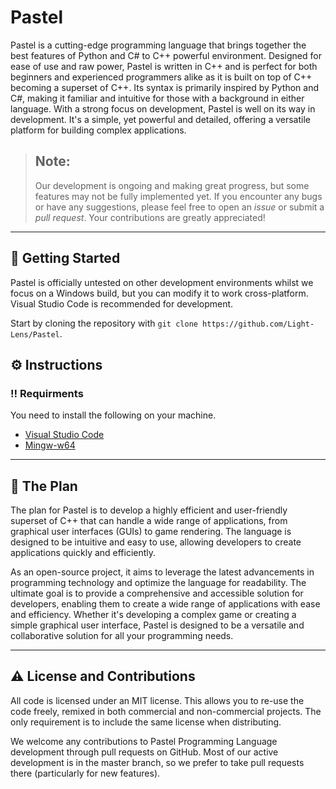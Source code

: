 # Pastel
Pastel is a cutting-edge programming language that brings together the best features of Python and C# to C++ powerful environment. Designed for ease of use and raw power, Pastel is written in C++ and is perfect for both beginners and experienced programmers alike as it is built on top of C++ becoming a superset of C++. Its syntax is primarily inspired by Python and C#, making it familiar and intuitive for those with a background in either language. With a strong focus on development, Pastel is well on its way in development. It's a simple, yet powerful and detailed, offering a versatile platform for building complex applications.

> Note:
> ---
>
> Our development is ongoing and making great progress, but some features may not be fully implemented yet. If you encounter any bugs or have any suggestions, please feel free to open an _issue_ or submit a _pull request_. Your contributions are greatly appreciated!

***

## :toolbox: Getting Started
Pastel is officially untested on other development environments whilst we focus on a Windows build, but you can modify it to work cross-platform. Visual Studio Code is recommended for development.

Start by cloning the repository with `git clone https://github.com/Light-Lens/Pastel`.

## :gear: Instructions
### :bangbang: Requirments
You need to install the following on your machine.
- [Visual Studio Code](https://code.visualstudio.com/)
- [Mingw-w64](https://github.com/niXman/mingw-builds-binaries/releases)

***

## :pencil: The Plan
The plan for Pastel is to develop a highly efficient and user-friendly superset of C++ that can handle a wide range of applications, from graphical user interfaces (GUIs) to game rendering. The language is designed to be intuitive and easy to use, allowing developers to create applications quickly and efficiently.

As an open-source project, it aims to leverage the latest advancements in programming technology and optimize the language for readability. The ultimate goal is to provide a comprehensive and accessible solution for developers, enabling them to create a wide range of applications with ease and efficiency. Whether it's developing a complex game or creating a simple graphical user interface, Pastel is designed to be a versatile and collaborative solution for all your programming needs.

***

## :warning: License and Contributions
All code is licensed under an MIT license. This allows you to re-use the code freely, remixed in both commercial and non-commercial projects. The only requirement is to include the same license when distributing.

We welcome any contributions to Pastel Programming Language development through pull requests on GitHub. Most of our active development is in the master branch, so we prefer to take pull requests there (particularly for new features).
